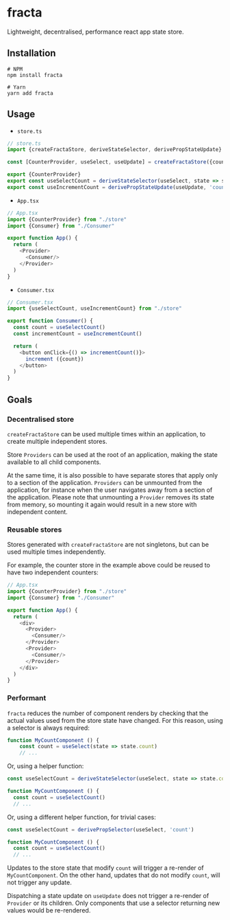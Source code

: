 # fracta

Lightweight, decentralised, performance react app state store.

## Installation

```
# NPM
npm install fracta

# Yarn
yarn add fracta
```

## Usage

- `store.ts`

```typescript jsx
// store.ts
import {createFractaStore, deriveStateSelector, derivePropStateUpdate} from "fracta"

const [CounterProvider, useSelect, useUpdate] = createFractaStore({count: 0})

export {CounterProvider}
export const useSelectCount = deriveStateSelector(useSelect, state => state.count)
export const useIncrementCount = derivePropStateUpdate(useUpdate, 'count') 
```

- `App.tsx`

```typescript jsx
// App.tsx
import {CounterProvider} from "./store"
import {Consumer} from "./Consumer"

export function App() {
  return (
    <Provider>
      <Consumer/>
    </Provider>
  )
}
```

- `Consumer.tsx`

```typescript jsx
// Consumer.tsx
import {useSelectCount, useIncrementCount} from "./store"

export function Consumer() {
  const count = useSelectCount()
  const incrementCount = useIncrementCount()

  return (
    <button onClick={() => incrementCount()}>
      increment ({count})
    </button>
  )
}
```

## Goals

### Decentralised store

`createFractaStore` can be used multiple times within an application, to create multiple independent stores.

Store `Providers` can be used at the root of an application, making the state available to all child
components.

At the same time, it is also possible to have separate stores that apply only to a section of the application.
`Providers` can be unmounted from the application, for instance when the user navigates away from a section of 
the application. Please note that unmounting a `Provider` removes its state from memory, so mounting it again
would result in a new store with independent content.

### Reusable stores

Stores generated with `createFractaStore` are not singletons, but can be used multiple times independently.

For example, the counter store in the example above could be reused to have two independent counters:

```typescript jsx
// App.tsx
import {CounterProvider} from "./store"
import {Consumer} from "./Consumer"

export function App() {
  return (
    <div>
      <Provider>
        <Consumer/>
      </Provider>
      <Provider>
        <Consumer/>
      </Provider>
    </div>
  )
}
```

### Performant

`fracta` reduces the number of component renders by checking that the actual values used from the store state
have changed. For this reason, using a selector is always required:

```typescript jsx
function MyCountComponent () {
    const count = useSelect(state => state.count)
    // ...
```

Or, using a helper function:

```typescript jsx
const useSelectCount = deriveStateSelector(useSelect, state => state.count)

function MyCountComponent () {
  const count = useSelectCount()
  // ...
```

Or, using a different helper function, for trivial cases:

```typescript jsx
const useSelectCount = derivePropSelector(useSelect, 'count')

function MyCountComponent () {
  const count = useSelectCount()
  // ...
```

Updates to the store state that modify `count` will trigger a re-render of `MyCountComponent`. 
On the other hand, updates that do not modify `count`, will not trigger any update.

Dispatching a state update on `useUpdate` does not trigger a re-render of `Provider` or its children. 
Only components that use a selector returning new values would be re-rendered.
